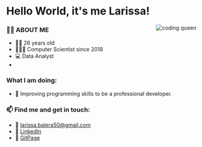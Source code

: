 # Hello World, it's me Larissa! 

<img align='right' alt='coding queen' src='https://media.giphy.com/media/TjRcLDHDgLOWiI0L1V/giphy.gif'>

### 👋🏽 ABOUT ME 

- 👶🏽 26 years old
- 👩🏽‍🎓 Computer Scientist since 2018 
- 💻 Data Analyst
- 
### What I am doing:
- 🌱 Improving programming skills to be a professional developer.

### 📫 Find me and get in touch:
- 📧 larissa.balera50@gmail.com
- 🔗 [LinkedIn](https://www.linkedin.com/in/larissa-balera-704032177/)
- 🔗 [GitPage](https://baleralarissa.github.io/)


<!--
**baleralarissa/baleralarissa** is a ✨ _special_ ✨ repository because its `README.md` (this file) appears on your GitHub profile.

Here are some ideas to get you started:

- 🔭 I’m currently working on ...
- 🌱 I’m currently learning ...
- 👯 I’m looking to collaborate on ...
- 🤔 I’m looking for help with ...
- 💬 Ask me about ...
- 📫 How to reach me: ...
- 😄 Pronouns: ...
- ⚡ Fun fact: ...
-->
